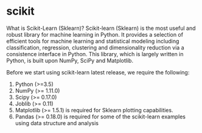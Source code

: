 # scikit

What is Scikit-Learn (Sklearn)?
Scikit-learn (Sklearn) is the most useful and robust library for machine learning in Python. It provides a selection of efficient tools for machine learning and statistical modeling including classification, regression, clustering and dimensionality reduction via a consistence interface in Python. This library, which is largely written in Python, is built upon NumPy, SciPy and Matplotlib.

Before we start using scikit-learn latest release, we require the following:
1. Python (>=3.5)
2. NumPy (>= 1.11.0)
3. Scipy (>= 0.17.0)
4. Joblib (>= 0.11)
5. Matplotlib (>= 1.5.1) is required for Sklearn plotting capabilities.
6. Pandas (>= 0.18.0) is required for some of the scikit-learn examples using data structure and analysis

